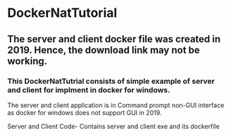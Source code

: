 # DockerNatTutorial
## The server and client docker file was created in 2019. Hence, the download link may not be working.

### This DockerNatTutrial consists of simple example of server and client for implment in docker for windows. 

The server and client application is in Command prompt non-GUI interface as docker for windows does not support GUI in 2019.

Server and Client Code- Contains server and client exe and its dockerfile 



